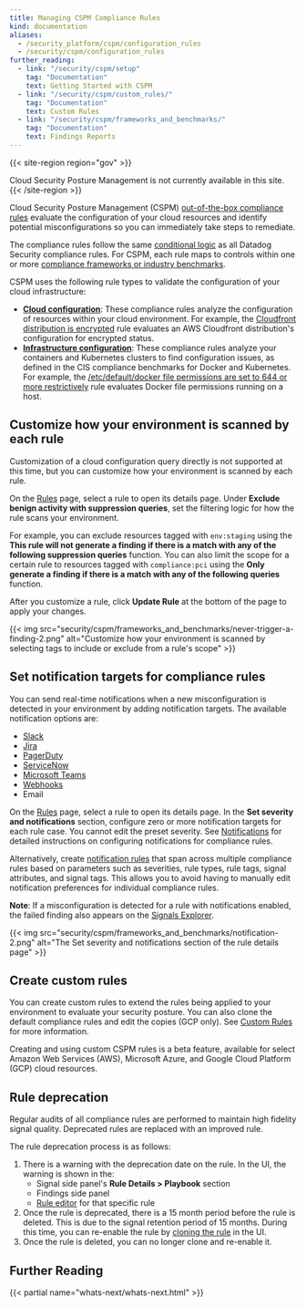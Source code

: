 ```yaml
---
title: Managing CSPM Compliance Rules
kind: documentation
aliases:
  - /security_platform/cspm/configuration_rules
  - /security/cspm/configuration_rules
further_reading:
  - link: "/security/cspm/setup"
    tag: "Documentation"
    text: Getting Started with CSPM
  - link: "/security/cspm/custom_rules/"
    tag: "Documentation"
    text: Custom Rules
  - link: "/security/cspm/frameworks_and_benchmarks/"
    tag: "Documentation"
    text: Findings Reports
---
```


{{< site-region region="gov" >}}
<div class="alert alert-warning">
Cloud Security Posture Management is not currently available in this site.
</div>
{{< /site-region >}}

Cloud Security Posture Management (CSPM) [out-of-the-box compliance rules][1] evaluate the configuration of your cloud resources and identify potential misconfigurations so you can immediately take steps to remediate.

The compliance rules follow the same [conditional logic][2] as all Datadog Security compliance rules. For CSPM, each rule maps to controls within one or more [compliance frameworks or industry benchmarks][4].

CSPM uses the following rule types to validate the configuration of your cloud infrastructure:

- [**Cloud configuration**][1]: These compliance rules analyze the configuration of resources within your cloud environment. For example, the [Cloudfront distribution is encrypted][3] rule evaluates an AWS Cloudfront distribution's configuration for encrypted status.
- [**Infrastructure configuration**][5]: These compliance rules analyze your containers and Kubernetes clusters to find configuration issues, as defined in the CIS compliance benchmarks for Docker and Kubernetes. For example, the [/etc/default/docker file permissions are set to 644 or more restrictively][6] rule evaluates Docker file permissions running on a host.

## Customize how your environment is scanned by each rule

Customization of a cloud configuration query directly is not supported at this time, but you can customize how your environment is scanned by each rule.

On the [Rules][13] page, select a rule to open its details page. Under **Exclude benign activity with suppression queries**, set the filtering logic for how the rule scans your environment.

For example, you can exclude resources tagged with `env:staging` using the **This rule will not generate a finding if there is a match with any of the following suppression queries** function. You can also limit the scope for a certain rule to resources tagged with `compliance:pci` using the **Only generate a finding if there is a match with any of the following queries** function.

After you customize a rule, click **Update Rule** at the bottom of the page to apply your changes.

{{< img src="security/cspm/frameworks_and_benchmarks/never-trigger-a-finding-2.png" alt="Customize how your environment is scanned by selecting tags to include or exclude from a rule's scope" >}}

## Set notification targets for compliance rules

You can send real-time notifications when a new misconfiguration is detected in your environment by adding notification targets. The available notification options are:

- [Slack][14]
- [Jira][15]
- [PagerDuty][16]
- [ServiceNow][17]
- [Microsoft Teams][18]
- [Webhooks][19]
- Email

On the [Rules][13] page, select a rule to open its details page. In the **Set severity and notifications** section, configure zero or more notification targets for each rule case. You cannot edit the preset severity. See [Notifications][7] for detailed instructions on configuring notifications for compliance rules.

Alternatively, create [notification rules][21] that span across multiple compliance rules based on parameters such as severities, rule types, rule tags, signal attributes, and signal tags. This allows you to avoid having to manually edit notification preferences for individual compliance rules.

**Note**: If a misconfiguration is detected for a rule with notifications enabled, the failed finding also appears on the [Signals Explorer][22].

{{< img src="security/cspm/frameworks_and_benchmarks/notification-2.png" alt="The Set severity and notifications section of the rule details page" >}}

## Create custom rules

You can create custom rules to extend the rules being applied to your environment to evaluate your security posture. You can also clone the default compliance rules and edit the copies (GCP only). See [Custom Rules][20] for more information.

<div class="alert alert-warning">Creating and using custom CSPM rules is a beta feature, available for select Amazon Web Services (AWS), Microsoft Azure, and Google Cloud Platform (GCP) cloud resources.</div>

## Rule deprecation

Regular audits of all compliance rules are performed to maintain high fidelity signal quality. Deprecated rules are replaced with an improved rule.

The rule deprecation process is as follows:

1. There is a warning with the deprecation date on the rule. In the UI, the warning is shown in the:
    - Signal side panel's **Rule Details > Playbook** section
    - Findings side panel
    - [Rule editor][23] for that specific rule
2. Once the rule is deprecated, there is a 15 month period before the rule is deleted. This is due to the signal retention period of 15 months. During this time, you can re-enable the rule by [cloning the rule][23] in the UI.
3. Once the rule is deleted, you can no longer clone and re-enable it.

## Further Reading

{{< partial name="whats-next/whats-next.html" >}}

[1]: /security/default_rules/#cat-posture-management-cloud
[2]: /security/detection_rules/
[3]: https://docs.datadoghq.com/security_monitoring/default_rules/aws-cloudfront-distributions-encrypted/
[4]: /security/cspm/frameworks_and_benchmarks
[5]: /security/default_rules/#cat-posture-management-infra
[6]: https://docs.datadoghq.com/security_monitoring/default_rules/cis-docker-1.2.0-3.22/
[7]: /security/notifications/
[13]: https://app.datadoghq.com/security/configuration/rules?product=cspm
[14]: /integrations/slack/
[15]: /integrations/jira/
[16]: /integrations/pagerduty
[17]: /integrations/servicenow/
[18]: /integrations/microsoft_teams/
[19]: /integrations/webhooks/
[20]: /security/cspm/custom_rules/
[21]: /security/notifications/rules/
[22]: /security/cspm/signals_explorer/
[23]: /security/detection_rules/#rule-and-generated-signal-options
